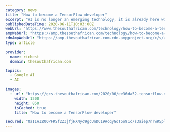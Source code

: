 ```yaml
---
category: news
title: "How to become a TensorFlow developer"
excerpt: "AI is no longer an emerging technology, it is already here with us and is being adopted widely across industries. AI technology has disrupted operations, giving businesses better means of understanding and interacting with their customers."
publishedDateTime: 2020-06-11T10:03:00Z
webUrl: "https://www.thesouthafrican.com/technology/how-to-become-a-tensorflow-developer/"
ampWebUrl: "https://amp.thesouthafrican.com/technology/how-to-become-a-tensorflow-developer/"
cdnAmpWebUrl: "https://amp-thesouthafrican-com.cdn.ampproject.org/c/s/amp.thesouthafrican.com/technology/how-to-become-a-tensorflow-developer/"
type: article

provider:
  name: richest
  domain: thesouthafrican.com

topics:
  - Google AI
  - AI

images:
  - url: "https://gcs.thesouthafrican.com/2020/06/ee36da52-tensorflow-developer.jpg"
    width: 1200
    height: 850
    isCached: true
    title: "How to become a TensorFlow developer"

secured: "OaI1AI20OPFRSf2Z3jfjHXNyc9gcUnDC19AcqyGoT5o91c/s3aiep7nrwR5plZhkhcbH+qoCJRcqi1EaoDzm26wBQh0s46y59KgIkmcjVNNE9ZwijabstPqgoanFIOTAkCrFXj9UOkKMoBsW60TE+KmofM193/x4j5k9/9xvxvtDpmRbbO+GiTjZ2t0sNCg+fiylNCzDOGXZaSrhkju7yn87tFO4MOI+/a78ZxASbpH1pL7GuIthQB1pAx7+sAzmFIN1VRBP9bLf4Sj/ciOWvj+Wwoy7QNpjnk6FaRp19zV+WwbmXVQK6Ci+nfvX3QRXKfaBS7+YOq/tJrfuLabdtA==;Lz3i5i+xzdn+X29lcZ42WQ=="
---
```


